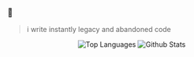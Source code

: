 ### 👋
> i write instantly legacy and abandoned code

<div align="center">

<img src="https://github-readme-stats.vercel.app/api/top-langs/?username=AceLikesGhosts&theme=tokyonight" alt="Top Languages" />
<img src="https://github-readme-stats.vercel.app/api?username=acelikesghosts&show_icons=true&theme=tokyonight" alt="Github Stats" />

</div>
